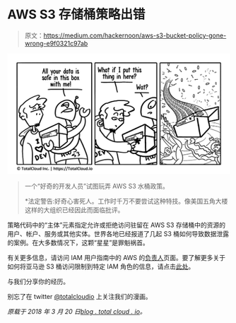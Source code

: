 # AWS S3 存储桶策略出错

> 原文：<https://medium.com/hackernoon/aws-s3-bucket-policy-gone-wrong-e9f0321c97ab>

![](img/3966d1ba2e69e38acc0cbe369f2c5cbf.png)

> 一个“好奇的开发人员”试图玩弄 AWS S3 水桶政策。
> 
> *法定警告:好奇心害死人。工作时千万不要尝试这种特技。像美国五角大楼这样的大组织已经因此而面临批评。

策略代码中的“主体”元素指定允许或拒绝访问驻留在 AWS S3 存储桶中的资源的用户、帐户、服务或其他实体。世界各地已经报道了几起 S3 桶如何导致数据泄露的案例。在大多数情况下，这颗“星星”是罪魁祸首。

有关更多信息，请访问 IAM 用户指南中的 AWS 的[负责人](http://docs.aws.amazon.com/IAM/latest/UserGuide/reference_policies_elements.html#Principal)页面。要了解更多关于如何将亚马逊 S3 桶访问限制到特定 IAM 角色的信息，请点击[此处](https://aws.amazon.com/blogs/security/how-to-restrict-amazon-s3-bucket-access-to-a-specific-iam-role/)。

与我们分享你的经历。

别忘了在 twitter [@totalcloudio](https://twitter.com/totalcloudio) 上关注我们的漫画。

*原载于 2018 年 3 月 20 日*[*blog . total cloud . io*](https://blog.totalcloud.io/aws-s3-bucket-policy-gone-wrong/)*。*